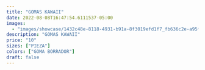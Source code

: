 ```yaml
---
title: "GOMAS KAWAII"
date: 2022-08-08T16:47:54.6111537-05:00
images:
  - "images/showcase/1432c48e-8118-4931-b91a-8f3019efd1f7_fb636c2e-a95f-4305-910d-e9a2d25733b6.webp"
description: "GOMAS KAWAII"
price: "10"
sizes: ["PIEZA"]
colors: ["GOMA BORRADOR"]
draft: false
---
```

